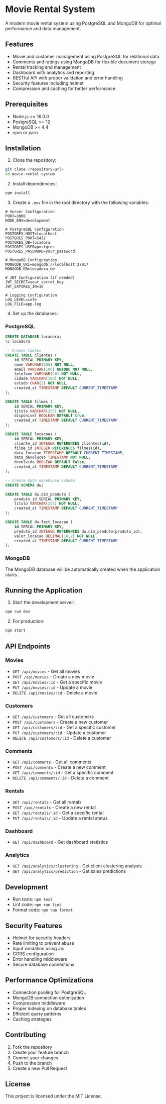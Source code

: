# Movie Rental System

A modern movie rental system using PostgreSQL and MongoDB for optimal performance and data management.

## Features

- Movie and customer management using PostgreSQL for relational data
- Comments and ratings using MongoDB for flexible document storage
- Rental tracking and management
- Dashboard with analytics and reporting
- RESTful API with proper validation and error handling
- Security features including helmet
- Compression and caching for better performance

## Prerequisites

- Node.js >= 16.0.0
- PostgreSQL >= 12
- MongoDB >= 4.4
- npm or yarn

## Installation

1. Clone the repository:
```bash
git clone <repository-url>
cd movie-rental-system
```

2. Install dependencies:
```bash
npm install
```

3. Create a `.env` file in the root directory with the following variables:
```env
# Server Configuration
PORT=3000
NODE_ENV=development

# PostgreSQL Configuration
POSTGRES_HOST=localhost
POSTGRES_PORT=5432
POSTGRES_DB=locadora
POSTGRES_USER=postgres
POSTGRES_PASSWORD=your_password

# MongoDB Configuration
MONGODB_URI=mongodb://localhost:27017
MONGODB_DB=locadora_dw

# JWT Configuration (if needed)
JWT_SECRET=your_secret_key
JWT_EXPIRES_IN=1d

# Logging Configuration
LOG_LEVEL=info
LOG_FILE=app.log
```

4. Set up the databases:

### PostgreSQL
```sql
CREATE DATABASE locadora;
\c locadora

-- Create tables
CREATE TABLE clientes (
    id SERIAL PRIMARY KEY,
    nome VARCHAR(100) NOT NULL,
    email VARCHAR(100) UNIQUE NOT NULL,
    telefone VARCHAR(20) NOT NULL,
    cidade VARCHAR(100) NOT NULL,
    estado CHAR(2) NOT NULL,
    created_at TIMESTAMP DEFAULT CURRENT_TIMESTAMP
);

CREATE TABLE filmes (
    id SERIAL PRIMARY KEY,
    titulo VARCHAR(255) NOT NULL,
    disponivel BOOLEAN DEFAULT true,
    created_at TIMESTAMP DEFAULT CURRENT_TIMESTAMP
);

CREATE TABLE locacoes (
    id SERIAL PRIMARY KEY,
    cliente_id INTEGER REFERENCES clientes(id),
    filme_id INTEGER REFERENCES filmes(id),
    data_locacao TIMESTAMP DEFAULT CURRENT_TIMESTAMP,
    data_devolucao TIMESTAMP NOT NULL,
    devolvido BOOLEAN DEFAULT false,
    created_at TIMESTAMP DEFAULT CURRENT_TIMESTAMP
);

-- Create data warehouse schema
CREATE SCHEMA dw;

CREATE TABLE dw.dim_produto (
    produto_id SERIAL PRIMARY KEY,
    titulo VARCHAR(255) NOT NULL,
    created_at TIMESTAMP DEFAULT CURRENT_TIMESTAMP
);

CREATE TABLE dw.fact_locacao (
    id SERIAL PRIMARY KEY,
    produto_id INTEGER REFERENCES dw.dim_produto(produto_id),
    valor_locacao DECIMAL(10,2) NOT NULL,
    created_at TIMESTAMP DEFAULT CURRENT_TIMESTAMP
);
```

### MongoDB
The MongoDB database will be automatically created when the application starts.

## Running the Application

1. Start the development server:
```bash
npm run dev
```

2. For production:
```bash
npm start
```

## API Endpoints

### Movies
- `GET /api/movies` - Get all movies
- `POST /api/movies` - Create a new movie
- `GET /api/movies/:id` - Get a specific movie
- `PUT /api/movies/:id` - Update a movie
- `DELETE /api/movies/:id` - Delete a movie

### Customers
- `GET /api/customers` - Get all customers
- `POST /api/customers` - Create a new customer
- `GET /api/customers/:id` - Get a specific customer
- `PUT /api/customers/:id` - Update a customer
- `DELETE /api/customers/:id` - Delete a customer

### Comments
- `GET /api/comments` - Get all comments
- `POST /api/comments` - Create a new comment
- `GET /api/comments/:id` - Get a specific comment
- `DELETE /api/comments/:id` - Delete a comment

### Rentals
- `GET /api/rentals` - Get all rentals
- `POST /api/rentals` - Create a new rental
- `GET /api/rentals/:id` - Get a specific rental
- `PUT /api/rentals/:id` - Update a rental status

### Dashboard
- `GET /api/dashboard` - Get dashboard statistics

### Analytics
- `GET /api/analytics/clustering` - Get client clustering analysis
- `GET /api/analytics/prediction` - Get sales predictions

## Development

- Run tests: `npm test`
- Lint code: `npm run lint`
- Format code: `npm run format`

## Security Features

- Helmet for security headers
- Rate limiting to prevent abuse
- Input validation using Joi
- CORS configuration
- Error handling middleware
- Secure database connections

## Performance Optimizations

- Connection pooling for PostgreSQL
- MongoDB connection optimization
- Compression middleware
- Proper indexing on database tables
- Efficient query patterns
- Caching strategies

## Contributing

1. Fork the repository
2. Create your feature branch
3. Commit your changes
4. Push to the branch
5. Create a new Pull Request

## License

This project is licensed under the MIT License.